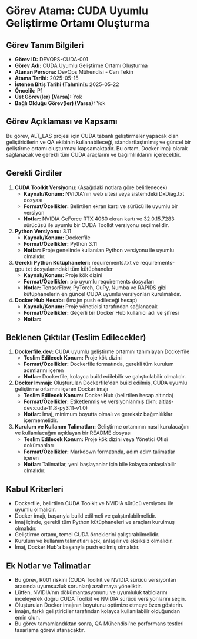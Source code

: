 # Görev Atama: CUDA Uyumlu Geliştirme Ortamı Oluşturma

## Görev Tanım Bilgileri

*   **Görev ID:** DEVOPS-CUDA-001
*   **Görev Adı:** CUDA Uyumlu Geliştirme Ortamı Oluşturma
*   **Atanan Persona:** DevOps Mühendisi - Can Tekin
*   **Atama Tarihi:** 2025-05-15
*   **İstenen Bitiş Tarihi (Tahmini):** 2025-05-22
*   **Öncelik:** P1
*   **Üst Görev(ler) (Varsa):** Yok
*   **Bağlı Olduğu Görev(ler) (Varsa):** Yok

## Görev Açıklaması ve Kapsamı

Bu görev, ALT\_LAS projesi için CUDA tabanlı geliştirmeler yapacak olan geliştiricilerin ve QA ekibinin kullanabileceği, standartlaştırılmış ve güncel bir geliştirme ortamı oluşturmayı kapsamaktadır. Bu ortam, Docker imajı olarak sağlanacak ve gerekli tüm CUDA araçlarını ve bağımlılıklarını içerecektir.

## Gerekli Girdiler

1.  **CUDA Toolkit Versiyonu:** (Aşağıdaki notlara göre belirlenecek)
    *   **Kaynak/Konum:** NVIDIA'nın web sitesi veya sistemdeki DxDiag.txt dosyası
    *   **Format/Özellikler:** Belirtilen ekran kartı ve sürücü ile uyumlu bir versiyon
    *   **Notlar:** NVIDIA GeForce RTX 4060 ekran kartı ve 32.0.15.7283 sürücüsü ile uyumlu bir CUDA Toolkit versiyonu seçilmelidir.
2.  **Python Versiyonu:** 3.11
    *   **Kaynak/Konum:** Dockerfile
    *   **Format/Özellikler:** Python 3.11
    *   **Notlar:** Proje genelinde kullanılan Python versiyonu ile uyumlu olmalıdır.
3.  **Gerekli Python Kütüphaneleri:** requirements.txt ve requirements-gpu.txt dosyalarındaki tüm kütüphaneler
    *   **Kaynak/Konum:** Proje kök dizini
    *   **Format/Özellikler:** pip uyumlu requirements dosyaları
    *   **Notlar:** TensorFlow, PyTorch, CuPy, Numba ve RAPIDS gibi kütüphanelerin en güncel CUDA uyumlu versiyonları kurulmalıdır.
4.  **Docker Hub Hesabı:** (İmajın push edileceği hesap)
    *   **Kaynak/Konum:** Proje yöneticisi tarafından sağlanacak
    *   **Format/Özellikler:** Geçerli bir Docker Hub kullanıcı adı ve şifresi
    *   **Notlar:**

## Beklenen Çıktılar (Teslim Edilecekler)

1.  **Dockerfile.dev:** CUDA uyumlu geliştirme ortamını tanımlayan Dockerfile
    *   **Teslim Edilecek Konum:** Proje kök dizini
    *   **Format/Özellikler:** Dockerfile formatında, gerekli tüm kurulum adımlarını içeren
    *   **Notlar:** Dockerfile, kolayca build edilebilir ve çalıştırılabilir olmalıdır.
2.  **Docker Immajı:** Oluşturulan Dockerfile'dan build edilmiş, CUDA uyumlu geliştirme ortamını içeren Docker imajı
    *   **Teslim Edilecek Konum:** Docker Hub (belirtilen hesap altında)
    *   **Format/Özellikler:** Etiketlenmiş ve versiyonlanmış (örn: altlas-dev:cuda-11.8-py3.11-v1.0)
    *   **Notlar:** İmaj, minimum boyutta olmalı ve gereksiz bağımlılıklar içermemelidir.
3.  **Kurulum ve Kullanım Talimatları:** Geliştirme ortamının nasıl kurulacağını ve kullanılacağını açıklayan bir README dosyası
    *   **Teslim Edilecek Konum:** Proje kök dizini veya Yönetici Ofisi dokümanları
    *   **Format/Özellikler:** Markdown formatında, adım adım talimatlar içeren
    *   **Notlar:** Talimatlar, yeni başlayanlar için bile kolayca anlaşılabilir olmalıdır.

## Kabul Kriterleri

*   Dockerfile, belirtilen CUDA Toolkit ve NVIDIA sürücü versiyonu ile uyumlu olmalıdır.
*   Docker imajı, başarıyla build edilmeli ve çalıştırılabilmelidir.
*   İmaj içinde, gerekli tüm Python kütüphaneleri ve araçları kurulmuş olmalıdır.
*   Geliştirme ortamı, temel CUDA örneklerini çalıştırabilmelidir.
*   Kurulum ve kullanım talimatları açık, anlaşılır ve eksiksiz olmalıdır.
*   İmaj, Docker Hub'a başarıyla push edilmiş olmalıdır.

## Ek Notlar ve Talimatlar

*   Bu görev, R001 riskini (CUDA Toolkit ve NVIDIA sürücü versiyonları arasında uyumsuzluk sorunları) azaltmaya yöneliktir.
*   Lütfen, NVIDIA'nın dökümantasyonunu ve uyumluluk tablolarını inceleyerek doğru CUDA Toolkit ve NVIDIA sürücü versiyonlarını seçin.
*   Oluşturulan Docker imajının boyutunu optimize etmeye özen gösterin.
*   İmajın, farklı geliştiriciler tarafından kolayca kullanılabilir olduğundan emin olun.
*   Bu görev tamamlandıktan sonra, QA Mühendisi'ne performans testleri tasarlama görevi atanacaktır.